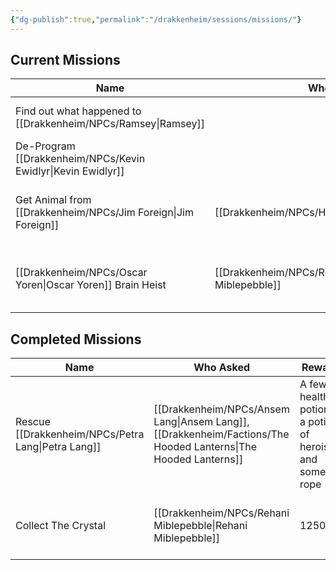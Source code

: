 ```yaml
---
{"dg-publish":true,"permalink":"/drakkenheim/sessions/missions/"}
---
```


## Current Missions

| Name                                 | Who Asked              | Reward                 | First Session                 | Resolved Session | Notes                          |
| ------------------------------------ | ---------------------- | ---------------------- | ----------------------------- | ---------------- | ------------------------------ |
| Find out what happened to [[Drakkenheim/NPCs/Ramsey\|Ramsey]] |                        |                        | [[Drakkenheim/_Sessions/S5 - Chillin in Emberwood\|S5 - Chillin in Emberwood]] |                  |                                |
| De-Program [[Drakkenheim/NPCs/Kevin Ewidlyr\|Kevin Ewidlyr]]         |                        |                        | [[Drakkenheim/_Sessions/S5 - Chillin in Emberwood\|S5 - Chillin in Emberwood]] |                  |                                |
| Get Animal from [[Drakkenheim/NPCs/Jim Foreign\|Jim Foreign]]      | [[Drakkenheim/NPCs/Houndmaster\|Houndmaster]]        | [[Drakkenheim/Artifacts and Mythic Items/Handler's Gauntlet\|Handler's Gauntlet]] | [[Drakkenheim/_Sessions/S8 - Winnie the Doge\|S8 - Winnie the Doge]]      | [[Drakkenheim/_Sessions/S10 -\|S10 -]]        |                                |
| [[Drakkenheim/NPCs/Oscar Yoren\|Oscar Yoren]] Brain Heist          | [[Drakkenheim/NPCs/Rehani Miblepebble\|Rehani Miblepebble]] |                        | [[Drakkenheim/_Sessions/S10 -\|S10 -]]                     |                  | Prepaid us with 300GB in gems. |


## Completed Missions
| Name                  | Who Asked                               | Reward                                                   | First Session                 | Resolved Session              | Notes                                                                                                   |
| --------------------- | --------------------------------------- | -------------------------------------------------------- | ----------------------------- | ----------------------------- | ------------------------------------------------------------------------------------------------------- |
| Rescue [[Drakkenheim/NPCs/Petra Lang\|Petra Lang]] | [[Drakkenheim/NPCs/Ansem Lang\|Ansem Lang]], [[Drakkenheim/Factions/The Hooded Lanterns\|The Hooded Lanterns]] | A few health potions, a potion of heroism, and some rope | [[Drakkenheim/_Sessions/S5 - Chillin in Emberwood\|S5 - Chillin in Emberwood]] | [[Drakkenheim/_Sessions/S7 - Dolgroth The Buoyant\|S7 - Dolgroth The Buoyant]] | [[Drakkenheim/NPCs/Petra Lang\|Petra]] was captured by [[Drakkenheim/Creatures/Ratlings\|Ratlings]] and has been taken to the [[Drakkenheim/Locations/Landmarks/Rat's Nest Tavern\|Rat's Nest Tavern]]      |
| Collect The Crystal   | [[Drakkenheim/NPCs/Rehani Miblepebble\|Rehani Miblepebble]]                  | 1250GP                                                   | [[Drakkenheim/_Sessions/S5 - Chillin in Emberwood\|S5 - Chillin in Emberwood]] | [[Drakkenheim/_Sessions/S10 -\|S10 -]]                     | The crystal's in the [[Drakkenheim/Locations/Landmarks/Rat's Nest Tavern\|Rat's Nest Tavern]], rumored to be worth 1,000 GP, but she's willing to pay 1250 |
